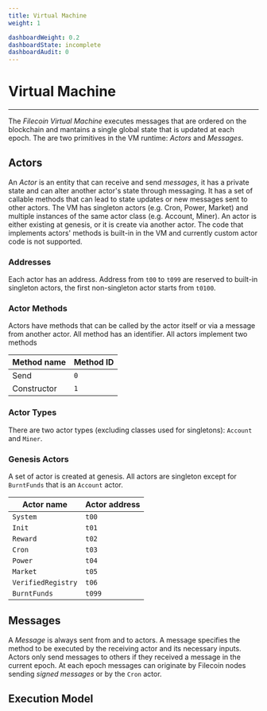 ```yaml
---
title: Virtual Machine
weight: 1

dashboardWeight: 0.2
dashboardState: incomplete
dashboardAudit: 0
---
```


# Virtual Machine
---

The *Filecoin Virtual Machine* executes messages that are ordered on the blockchain and mantains a single global state that is updated at each epoch.
The are two primitives in the VM runtime: *Actors* and *Messages*.

## Actors

An *Actor* is an entity that can receive and send *messages*, it has a private state and can alter another actor's state through messaging.
It has a set of callable methods that can lead to state updates or new messages sent to other actors.
The VM has singleton actors (e.g. Cron, Power, Market) and multiple instances of the same actor class (e.g. Account, Miner).
An actor is either existing at genesis, or it is create via another actor.
The code that implements actors' methods is built-in in the VM and currently custom actor code is not supported.

### Addresses

Each actor has an address.
Address from `t00` to `t099` are reserved to built-in singleton actors, the first non-singleton actor starts from `t0100`.

### Actor Methods

Actors have methods that can be called by the actor itself or via a message from another actor.
All method has an identifier.
All actors implement two methods

| Method name | Method ID |
|-------------|-----------|
| Send        |       `0` |
| Constructor |       `1` |

### Actor Types

There are two actor types (excluding classes used for singletons): `Account` and `Miner`.

### Genesis Actors

A set of actor is created at genesis.
All actors are singleton except for `BurntFunds` that is an `Account` actor.

| Actor name         |    Actor address |
|--------------------|------------------|
| `System`           |            `t00` |
| `Init`             |            `t01` |
| `Reward`           |            `t02` |
| `Cron`             |            `t03` |
| `Power`            |            `t04` |
| `Market`           |            `t05` |
| `VerifiedRegistry` |            `t06` |
| `BurntFunds`       |           `t099` |


## Messages

A *Message* is always sent from and to actors.
A message specifies the method to be executed by the receiving actor and its necessary inputs.
Actors only send messages to others if they received a message in the current epoch.
At each epoch messages can originate by Filecoin nodes sending *signed messages* or by the `Cron` actor.

## Execution Model
